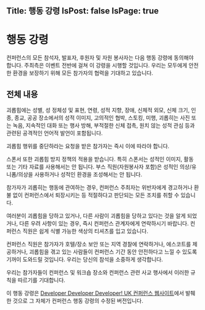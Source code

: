Title: 행동 강령
IsPost: false
IsPage: true
---
# 행동 강령

컨퍼런스의 모든 참석자, 발표자, 후원자 및 자원 봉사자는 다음 행동 강령에 동의해야 합니다. 주최측은 이벤트 전반에 걸쳐 이 강령을 시행할 것입니다. 우리는 모두에게 안전한 환경을 보장하기 위해 모든 참가자의 협력을 기대하고 있습니다.

## 전체 내용

괴롭힘에는 성별, 성 정체성 및 표현, 연령, 성적 지향, 장애, 신체적 외모, 신체 크기, 인종, 종교, 공공 장소에서의 성적 이미지, 고의적인 협박, 스토킹, 미행, 괴롭히는 사진 또는 녹음, 지속적인 대화 또는 행사 방해, 부적절한 신체 접촉, 원치 않는 성적 관심 등과 관련된 공격적인 언어적 발언이 포함됩니다.

괴롭힘 행위를 중단하라는 요청을 받은 참가자는 즉시 이에 따라야 합니다.

스폰서 또한 괴롭힘 방지 정책의 적용을 받습니다. 특히 스폰서는 성적인 이미지, 활동 또는 기타 자료를 사용해서는 안 됩니다. 부스 직원(자원봉사자 포함)은 성적인 의상/유니폼/의상을 사용하거나 성적인 환경을 조성해서는 안 됩니다.

참가자가 괴롭히는 행동에 관여하는 경우, 컨퍼런스 주최자는 위반자에게 경고하거나 환불 없이 컨퍼런스에서 퇴장시키는 등 적절하다고 판단되는 모든 조치를 취할 수 있습니다.

여러분이 괴롭힘을 당하고 있거나, 다른 사람이 괴롭힘을 당하고 있다는 것을 알게 되었거나, 다른 우려 사항이 있는 경우, 즉시 컨퍼런스 관계자에게 연락하시기 바랍니다. 컨퍼런스 직원은 쉽게 식별 가능한 색상의 티셔츠를 입고 있습니다.

컨퍼런스 직원은 참가자가 호텔/장소 보안 또는 지역 경찰에 연락하거나, 에스코트를 제공하거나, 괴롭힘을 겪고 있는 사람들이 컨퍼런스 기간 동안 안전하다고 느낄 수 있도록 기꺼이 도와드릴 것입니다. 우리는 당신의 참석을 소중하게 생각합니다.

우리는 참가자들이 컨퍼런스 및 워크숍 장소와 컨퍼런스 관련 사교 행사에서 이러한 규칙을 따르기를 기대합니다.

이 행동 강령은 [Developer Developer Developer! UK 컨퍼런스 웹사이트](https://developerdeveloperdeveloper.com/code-of-conduct)에서 발췌한 것으로 그 자체가 컨퍼런스 행동 강령의 수정된 버전입니다.
